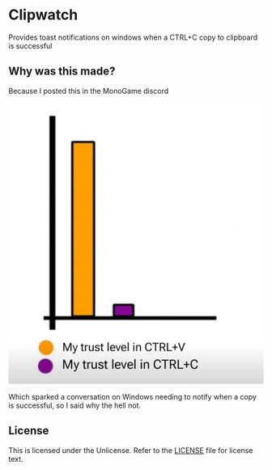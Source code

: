 # Clipwatch
Provides toast notifications on windows when a CTRL+C copy to clipboard is successful

## Why was this made?
Because I posted this in the MonoGame discord

![](./image.png)

Which sparked a conversation on Windows needing to notify when a copy is successful, so I said why the hell not.

## License
This is licensed under the Unlicense.  Refer to the [LICENSE](./LICENSE) file for license text.
